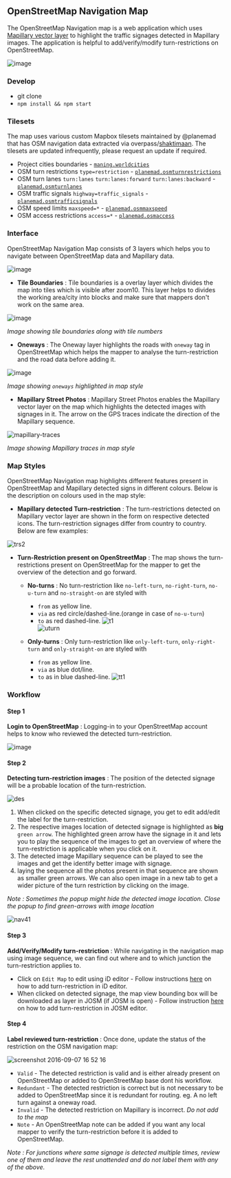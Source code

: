 ## OpenStreetMap Navigation Map

The OpenStreetMap Navigation map is a web application which uses [Mapillary vector layer](http://blog.mapillary.com/update/2015/05/27/vectortiles.html) to highlight the traffic signages detected in Mapillary images. The application is helpful to add/verify/modify turn-restrictions on OpenStreetMap.

![image](https://cloud.githubusercontent.com/assets/3423533/18305622/07e3b772-7506-11e6-9367-e1fed45eb10a.png)

### Develop

* git clone
* `npm install && npm start`

### Tilesets

The map uses various custom Mapbox tilesets maintained by @planemad that has OSM navigation data extracted via overpass/[shaktimaan](https://github.com/geohacker/shaktiman). The tilesets are updated infrequently, please request an update if required.

- Project cities boundaries - [`maning.worldcities`](https://www.mapbox.com/studio/tilesets/maning.worldcities/)
- OSM turn restrictions `type=restriction` - [`planemad.osmturnrestrictions`](https://www.mapbox.com/studio/tilesets/planemad.osmturnrestrictions/)
- OSM turn lanes `turn:lanes` `turn:lanes:forward` `turn:lanes:backward`  - [`planemad.osmturnlanes`](https://www.mapbox.com/studio/tilesets/planemad.osmturnlanes/)
- OSM traffic signals `highway=traffic_signals` - [`planemad.osmtrafficsignals`](https://www.mapbox.com/studio/tilesets/planemad.osmtrafficsignals/)
- OSM speed limits `maxspeed=*` - [`planemad.osmmaxspeed`](https://www.mapbox.com/studio/tilesets/planemad.osmmaxspeed/)
- OSM access restrictions `access=*` - [`planemad.osmaccess`](https://www.mapbox.com/studio/tilesets/planemad.osmaccess/)

### Interface

OpenStreetMap Navigation Map consists of 3 layers which helps you to navigate between OpenStreetMap data and Mapillary data.

![image](https://cloud.githubusercontent.com/assets/3423533/18305101/91e3a9e4-7503-11e6-9cfc-857bccdcd322.png)

- **Tile Boundaries** : Tile boundaries is a overlay layer which divides the map into tiles which is visible after zoom10. This layer helps to divides the working area/city into blocks and make sure that mappers don't work on the same area.

![image](https://cloud.githubusercontent.com/assets/3423533/18306061/c3270eb6-7507-11e6-9b16-8cc30b2273f5.png)

*Image showing tile boundaries along with tile numbers*

- **Oneways** : The Oneway layer highlights the roads with `oneway` tag in OpenStreetMap which helps the mapper to analyse the turn-restriction and the road data before adding it.

![image](https://cloud.githubusercontent.com/assets/3423533/18305778/b6806eec-7506-11e6-9831-7704f479b4a2.png)

*Image showing `oneways` highlighted in map style*

- **Mapillary Street Photos** : Mapillary Street Photos enables the Mapillary vector layer on the map which highlights the detected images with signages in it. The arrow on the GPS traces indicate the direction of the Mapillary sequence.

![mapillary-traces](https://cloud.githubusercontent.com/assets/3423533/18306030/a739ef34-7507-11e6-8385-b120b1774f92.png)

*Image showing Mapillary traces in map style*

### Map Styles

OpenStreetMap Navigation map highlights different features present in OpenStreetMap and Mapillary detected signs in different colours. Below is the description on colours used in the map style:

- **Mapillary detected Turn-restriction** : The turn-restrictions detected on Mapillary vector layer are shown in the form on respective detected icons. The turn-restriction signages differ from country to country. Below are few examples:

![trs2](https://cloud.githubusercontent.com/assets/3423533/18307853/c9bbc9a8-750f-11e6-8784-a9236abf51b9.png)

- **Turn-Restriction present on OpenStreetMap** : The map shows the turn-restrictions present on OpenStreetMap for the mapper to get the overview of the detection and go forward.
    - **No-turns** : No turn-restriction like `no-left-turn`, `no-right-turn`, `no-u-turn` and `no-straight-on` are styled with
        - `from` as yellow line.
        - `via` as red circle/dashed-line.(orange in case of `no-u-turn`)
        - `to` as red dashed-line.
    ![t1](https://cloud.githubusercontent.com/assets/3423533/18308365/d315c7fe-7511-11e6-975f-179da21a1997.png)</br>![uturn](https://cloud.githubusercontent.com/assets/3423533/18378323/eaad3342-7689-11e6-8d20-862fbae5f478.png)

    - **Only-turns** : Only turn-restriction like `only-left-turn`, `only-right-turn` and `only-straight-on` are styled with
        - `from` as yellow line.
        - `via` as blue dot/line.
        - `to` as in blue dashed-line.
    ![tt1](https://cloud.githubusercontent.com/assets/3423533/18308794/b46a4576-7513-11e6-879c-b5f85a739080.png)


### Workflow

#### Step 1

**Login to OpenStreetMap** : Logging-in to your OpenStreetMap account helps to know who reviewed the detected turn-restriction.

![image](https://cloud.githubusercontent.com/assets/3423533/18309190/b8eea1bc-7515-11e6-9f70-1365530f3b27.png)

#### Step 2

**Detecting turn-restriction images** : The position of the detected signage will be a probable location of the turn-restriction.

![des](https://cloud.githubusercontent.com/assets/3423533/18381733/4ce24852-769b-11e6-8de8-f5065ee967c4.png)

1. When clicked on the specific detected signage, you get to edit add/edit the label for the turn-restriction.
2. The respective images location of detected signage is highlighted as **big** `green arrow`. The highlighted green arrow have the signage in it and lets you to play the sequence of the images to get an overview of   where the turn-restriction is applicable when you click on it.
3. The detected image Mapillary sequence can be played to see the images and get the identify better image with signage.
4. laying the sequence all the photos present in that sequence are shown as smaller green arrows. We can also open image in a new tab to get a wider picture of the turn restriction by clicking on the image.

*Note : Sometimes the popup might hide the detected image location. Close the popup to find green-arrows with image location*

![nav41](https://cloud.githubusercontent.com/assets/3423533/18381323/563d0e2a-7699-11e6-8006-d129647f8909.gif)

#### Step 3

**Add/Verify/Modify turn-restriction** : While navigating in the navigation map using image sequence, we can find out where and to which junction the turn-restriction applies to.

- Click on `Edit Map` to edit using iD editor - Follow instructions [here](https://github.com/mapbox/mapping/wiki/Mapping-guide-for-adding-turn-restrictions-using-Mapillary#mapping-turn-restrictions-with-id-editor) on how to add turn-restriction in iD editor.
- When clicked on detected signage, the map view bounding box will be downloaded as layer in JOSM (if JOSM is open) - Follow instruction [here](https://github.com/mapbox/mapping/wiki/Mapping-guide-for-adding-turn-restrictions-using-Mapillary#mapping-turn-restrictions-with-josm) on how to add turn-restriction in JOSM editor.


#### Step 4

**Label reviewed turn-restriction** : Once done, update the status of the restriction on the OSM navigation map:

![screenshot 2016-09-07 16 52 16](https://cloud.githubusercontent.com/assets/3423533/18310334/57f6d59a-751b-11e6-8f31-a879cb6aaaef.png)

- `Valid` - The detected restriction is valid and is either already present on OpenStreetMap or added to OpenStreetMap base dont his workflow.
- `Redundant` - The detected restriction is correct but is not necessary to be added to OpenStreetMap since it is redundant for routing. eg. A no left turn against a oneway road.
- `Invalid` - The detected restriction on Mapillary is incorrect. *Do not add to the map*
- `Note` - An OpenStreetMap note can be added if you want any local mapper to verify the turn-restriction before it is added to OpenStreetMap.

*Note : For junctions where same signage is detected multiple times, review one of them and leave the rest unattended and do not label them with any of the above.*
